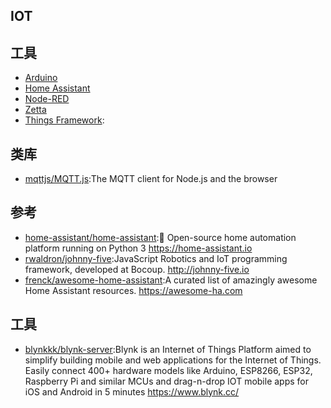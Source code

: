 ## IOT


## 工具

* [Arduino](link)
* [Home Assistant](link)
* [Node-RED](link)
* [Zetta](link)
* [Things Framework](https://iot.mozilla.org/things/):

## 类库

* [mqttjs/MQTT.js](https://github.com/mqttjs/MQTT.js):The MQTT client for Node.js and the browser

## 参考

* [home-assistant/home-assistant](https://github.com/home-assistant/home-assistant):🏡 Open-source home automation platform running on Python 3 https://home-assistant.io
* [rwaldron/johnny-five](https://github.com/rwaldron/johnny-five):JavaScript Robotics and IoT programming framework, developed at Bocoup. http://johnny-five.io
* [frenck/awesome-home-assistant](https://github.com/frenck/awesome-home-assistant):A curated list of amazingly awesome Home Assistant resources. https://awesome-ha.com

## 工具

* [blynkkk/blynk-server](https://github.com/blynkkk/blynk-server):Blynk is an Internet of Things Platform aimed to simplify building mobile and web applications for the Internet of Things. Easily connect 400+ hardware models like Arduino, ESP8266, ESP32, Raspberry Pi and similar MCUs and drag-n-drop IOT mobile apps for iOS and Android in 5 minutes https://www.blynk.cc/
